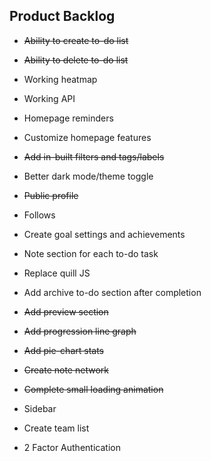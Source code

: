 ## Product Backlog

* ~~Ability to create to-do list~~

* ~~Ability to delete to-do list~~

* Working heatmap

* Working API

* Homepage reminders

* Customize homepage features

* ~~Add in-built filters and tags/labels~~

* Better dark mode/theme toggle

* ~~Public profile~~

* Follows

* Create goal settings and achievements

* Note section for each to-do task

* Replace quill JS

* Add archive to-do section after completion

* ~~Add preview section~~

* ~~Add progression line graph~~

* ~~Add pie-chart stats~~

* ~~Create note network~~

* ~~Complete small loading animation~~

* Sidebar

* Create team list

* 2 Factor Authentication